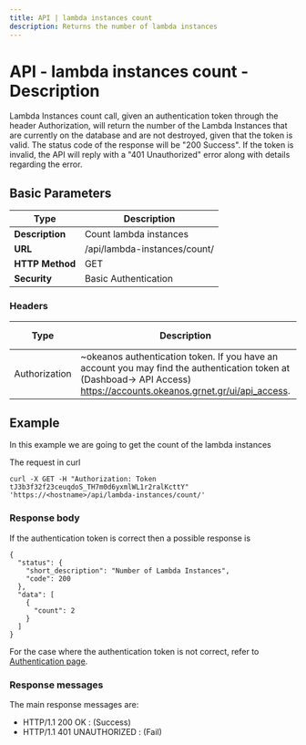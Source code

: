```yaml
---
title: API | lambda instances count
description: Returns the number of lambda instances
---
```


# API - lambda instances count - Description

Lambda Instances count call, given an authentication token through the header Authorization,
will return the number of the Lambda Instances that are currently on the database and are not
destroyed, given that the token is valid. The status code of the response will be "200 Success".
If the token is invalid, the API will reply with a "401 Unauthorized" error along with details
regarding the error.

## Basic Parameters

|Type | Description
|------|-------------
| **Description** | Count lambda instances
| **URL**         | /api/lambda-instances/count/  
| **HTTP Method** | GET
| **Security**    | Basic Authentication


### Headers

Type          | Description          | Required | Default value | Example value
------------- | -------------------- | -------- | ------------- | ----------------------------
Authorization | ~okeanos authentication token. If you have an account you may find the authentication token at (Dashboad-> API Access) https://accounts.okeanos.grnet.gr/ui/api_access. | `Yes`    | None          | Token tJ3b3f32f23ceuqdoS_..


## Example

In this example we are going to get the count of the lambda instances

The request in curl

```
curl -X GET -H "Authorization: Token tJ3b3f32f23ceuqdoS_TH7m0d6yxmlWL1r2ralKcttY" 'https://<hostname>/api/lambda-instances/count/'
```


### Response body

If the authentication token is correct then a possible response is

```
{
  "status": {
    "short_description": "Number of Lambda Instances",
    "code": 200
  },
  "data": [
    {
      "count": 2
    }
  ]
}
```

For the case where the authentication token is not correct, refer to [Authentication page](Authentication.md).

### Response messages
The main response messages are:

 - HTTP/1.1 200 OK : (Success)
 - HTTP/1.1 401 UNAUTHORIZED : (Fail)
